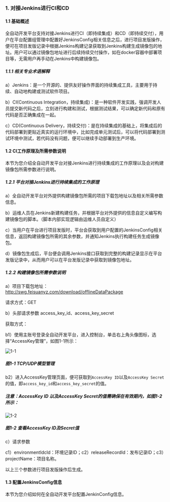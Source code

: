 ### 1. 对接Jenkins进行CI和CD

#### 1.1 基础概述

全自动开发平台支持对接Jenkins进行CI（即持续集成）和CD（即持续交付），用户在平台配置组管理中配置好JenkinsConfig相关信息之后，进行项目发版操作，便可在项目发版记录中根据Jenkins构建记录获取到Jenkins构建生成镜像包的地址。用户可以通过镜像包地址进行后续持续交付操作，如在docker容器中部署项目等，无需用户再手动在Jenkins中构建镜像包。

##### 1.1.1 相关专业术语解释

a）Jenkins：是一个开源的、提供友好操作界面的持续集成工具，主要用于持续、自动地构建或测试软件项目。

b）CI(Continuous Integration，持续集成)：是一种软件开发实践，强调开发人员提交新代码之后，立刻进行构建和测试，根据测试结果，可以确定新代码和原有代码是否正确集成在一起。

c）CD(Continuous Delivery，持续交付)：是在持续集成的基础上，将集成后的代码部署到更贴近真实的运行环境中，比如完成单元测试后，可以将代码部署到测试环境中测试，若代码没有问题，便可以继续手动部署到生产环境。

#### 1.2 CI工作原理及所需参数说明

本节为您介绍全自动开发平台对接Jenkins进行持续集成的工作原理以及会对构建镜像包所需参数进行说明。

##### 1.2.1 平台对接Jenkins进行持续集成的工作原理

a）全自动开发平台对外提供构建镜像包所需的项目下载包地址以及相关所需参数信息。

b）运维人员在Jenkins新建构建任务，并根据平台对外提供的信息自定义编写构建镜像包的脚本。（脚本内部实现逻辑由运维人员自定义）

c）当用户在平台进行项目发版时，平台会获取到用户配置的JenkinsConfig相关信息，返回构建镜像包所需的其余参数，并通知Jenkins执行构建任务生成镜像包。

d）镜像包生成后，平台便会调用Jenkins接口获取到完整的构建记录显示在平台发版记录中，从而用户可以在平台发版记录中获取到镜像包地址。

##### 1.2.2 构建镜像包所需参数说明

a）项目下载包地址：http://swg.feisuanyz.com/download/offlineDataPackage

请求方式：GET

b）头部请求参数 access_key_id、access_key_secret

获取方式：

b1）使用主账号登录全自动开发平台，进入控制台，单击右上角头像图标，选择“AccessKey管理”，如图1-1所示：

![1-1](https://www.feisuanyz.com/fsimage/zc-image/28tcp/udp_1.png)

##### 图1-1 TCP/UDP模型管理

b2）进入AccessKey管理页面，便可获取到` AccessKey ID `以及` AccessKey Secret `的值，即` access_key_id `和` access_key_secret `的值。

##### 注意：AccessKey ID 以及AccessKey Secret的值需确保在有效期内，如图1-2所示：

![1-2](https://www.feisuanyz.com/fsimage/zc-image/29jenkins/jenkins_2.png)

##### 图1-2 查看AccessKey ID及Secret值

c）请求参数

c1）environmentIdcId：环境记录ID；c2）releaseRecordId：发布记录ID；c3）projectName：项目名称。

以上三个参数进行项目发版操作后生成。

#### 1.3 配置JenkinsConfig信息

本节为您介绍如何在全自动开发平台配置JenkinConfig信息。

